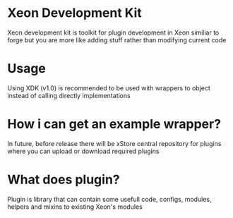 # Xeon Development Kit
Xeon development kit is toolkit for plugin development in Xeon similiar to forge but you are more like adding stuff rather than modifying current code
# Usage
Using XDK (v1.0) is recommended to be used with wrappers to object instead of calling directly implementations
# How i can get an example wrapper?
In future, before release there will be xStore central repository for plugins where you can upload or download required plugins
# What does plugin?
Plugin is library that can contain some usefull code, configs, modules, helpers and mixins to existing Xeon's modules
